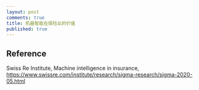 ```yaml
---
layout: post
comments: true
title: 机器智能在保险业的价值
published: true
---
```





## Reference
Swiss Re Institute, Machine intelligence in insurance, https://www.swissre.com/institute/research/sigma-research/sigma-2020-05.html